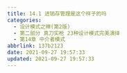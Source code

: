 ```yaml
---
title: 14.1 进销存管理是这个样子的吗
categories: 
  - 设计模式之禅(第2版)
  - 第二部分 真刀实枪 23种设计模式完美演绎
  - 第14章 中介者模式
abbrlink: 137b2123
date: 2021-09-27 19:57:33
updated: 2021-09-27 19:57:33
---
```


